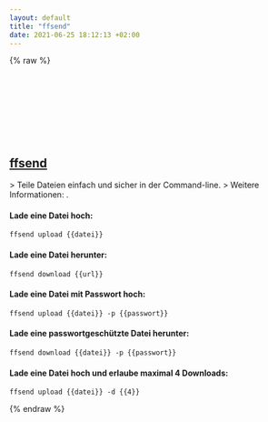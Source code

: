 ```yaml
---
layout: default
title: "ffsend"
date: 2021-06-25 18:12:13 +02:00
---
```

{% raw %}
<h2 id="ffsend">
  <a href="/de/common/ffsend.html">ffsend</a> <a href="#ffsend"><svg class="icon">
    <use href="/assets/images/unicode_sprite.svg#link" />
  </svg></a>
</h2>
> Teile Dateien einfach und sicher in der Command-line.
> Weitere Informationen: <https://gitlab.com/timvisee/ffsend>.

#### Lade eine Datei hoch:
```shell
ffsend upload {{datei}}
```
#### Lade eine Datei herunter:
```shell
ffsend download {{url}}
```
#### Lade eine Datei mit Passwort hoch:
```shell
ffsend upload {{datei}} -p {{passwort}}
```
#### Lade eine passwortgeschützte Datei herunter:
```shell
ffsend download {{datei}} -p {{passwort}}
```
#### Lade eine Datei hoch und erlaube maximal 4 Downloads:
```shell
ffsend upload {{datei}} -d {{4}}
```
{% endraw %}